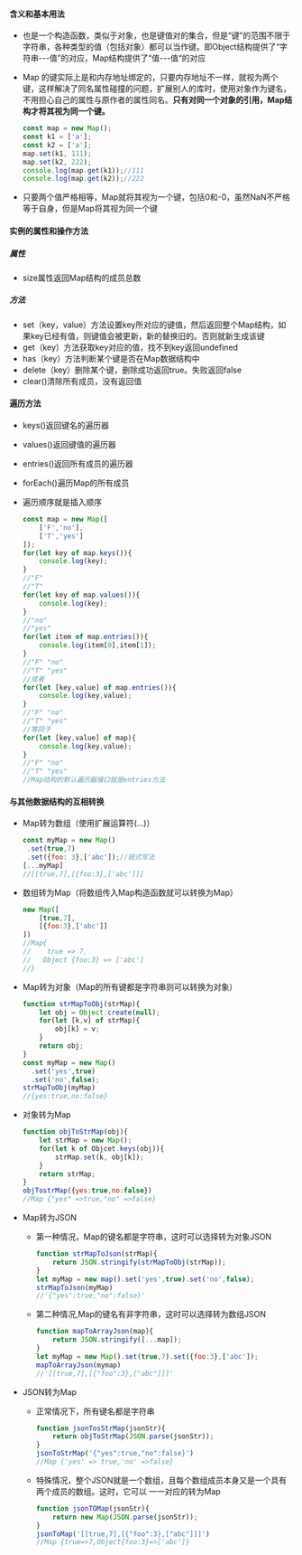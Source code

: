 #### 含义和基本用法

- 也是一个构造函数，类似于对象，也是键值对的集合，但是“键”的范围不限于字符串，各种类型的值（包括对象）都可以当作键。即Object结构提供了“字符串---值”的对应，Map结构提供了“值---值“的对应

- Map 的键实际上是和内存地址绑定的，只要内存地址不一样，就视为两个键，这样解决了同名属性碰撞的问题，扩展别人的库时，使用对象作为键名，不用担心自己的属性与原作者的属性同名。**只有对同一个对象的引用，Map结构才将其视为同一个键。**

  ``` javascript
  const map = new Map();
  const k1 = ['a'];
  const k2 = ['a'];
  map.set(k1, 111);
  map.set(k2, 222);
  console.log(map.get(k1));//111
  console.log(map.get(k2));//222
  ```

- 只要两个值严格相等，Map就将其视为一个键，包括0和-0，虽然NaN不严格等于自身，但是Map将其视为同一个键

#### 实例的属性和操作方法

##### 属性

- size属性返回Map结构的成员总数

##### 方法

- set（key，value）方法设置key所对应的键值，然后返回整个Map结构，如果key已经有值，则键值会被更新，新的替换旧的。否则就新生成该键
- get（key）方法获取key对应的值，找不到key返回undefined
- has（key）方法判断某个键是否在Map数据结构中
- delete（key）删除某个键，删除成功返回true。失败返回false
- clear()清除所有成员，没有返回值

#### 遍历方法

- keys()返回键名的遍历器

- values()返回键值的遍历器

- entries()返回所有成员的遍历器

- forEach()遍历Map的所有成员

- 遍历顺序就是插入顺序

  ```javascript
  const map = new Map([
      ['F','no'],
      ['T','yes']
  ]);
  for(let key of map.keys()){
      console.log(key);
  }
  //"F"
  //"T"
  for(let key of map.values()){
      console.log(key);
  }
  //"no"
  //"yes"
  for(let item of map.entries()){
      console.log(item[0],item[1]);
  }
  //"F" "no"
  //"T" "yes"
  //或者
  for(let [key,value] of map.entries()){
      console.log(key,value);
  }
  //"F" "no"
  //"T" "yes"
  //等同于
  for(let [key,value] of map){
      console.log(key,value);
  }
  //"F" "no"
  //"T" "yes"
  //Map结构的默认遍历器接口就是entries方法
  ```

  

#### 与其他数据结构的互相转换

- Map转为数组（使用扩展运算符(...)）

  ```javascript
  const myMap = new Map()
   .set(true,7)
   .set({foo: 3},['abc']);//链式写法
  [...myMap]
  //[[true,7],[{foo:3},['abc']]]
  ```

  

- 数组转为Map（将数组传入Map构造函数就可以转换为Map）

  ```javascript
  new Map([
      [true,7],
      [{foo:3},['abc']]
  ])
  //Map{
  //	true => 7,
  //   Object {foo:3} => ['abc']
  //}
  ```

  

- Map转为对象（Map的所有键都是字符串则可以转换为对象）

  ```javascript
  function strMapToObj(strMap){
      let obj = Object.create(null);
      for(let [k,v] of strMap){
          obj[k] = v;
      }
      return obj;
  }
  const myMap = new Map()
  	.set('yes',true)
  	.set('no',false);
  strMapToObj(myMap)
  //{yes:true,no:false}
  ```

  

- 对象转为Map

  ```javascript
  function objToStrMap(obj){
      let strMap = new Map();
      for(let k of Objcet.keys(obj)){
          strMap.set(k, obj[k]);
      }
      return strMap;
  }
  objTostrMap({yes:true,no:false})
  //Map {"yes" =>true,"no" =>false}
  ```

  

- Map转为JSON

  - 第一种情况，Map的键名都是字符串，这时可以选择转为对象JSON

    ```javascript
    function strMapToJson(strMap){
        return JSON.stringify(strMapToObj(strMap));
    }
    let myMap = new map().set('yes',true).set('no',false);
    strMapToJson(myMap)
    //'{"yes":true,"no":false}'
    ```

    

  - 第二种情况,Map的键名有非字符串，这时可以选择转为数组JSON

    ```javascript
    function mapToArrayJson(map){
        return JSON.stringify([...map]);
    }
    let myMap = new Map().set(true,7).set({foo:3},['abc']);
    mapToArrayJson(mymap)
    //'[[true,7],[{"foo":3},["abc"]]]'
    ```

    

  

- JSON转为Map

  - 正常情况下，所有键名都是字符串

    ```javascript
    function jsonTosStrMap(jsonStr){
        return objToStrMap(JSON.parse(jsonStr));
    }
    jsonToStrMap('{"yes":true,"no":false}')
    //Map {'yes' => true,'no' =>false}
    ```

    

  - 特殊情况，整个JSON就是一个数组，且每个数组成员本身又是一个具有两个成员的数组。这时，它可以 一一对应的转为Map

    ```javascript
    function jsonTOMap(jsonStr){
        return new Map(JSON.parse(jsonStr));
    }
    jsonToMap('[[true,7],[{"foo":3},["abc"]]]')
    //Map {true=>7,Object{foo:3}=>['abc']}
    ```

    

